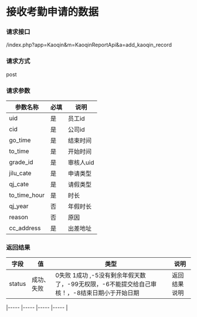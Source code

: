 # 接收考勤申请的数据
### **请求接口**
/index.php?app=Kaoqin&m=KaoqinReportApi&a=add_kaoqin_record

### **请求方式**
post

### **请求参数**

| 参数名称  |必填|     说明      |
|------|-----|------|
| uid | 是 |   员工id   |
| cid     | 是 |   公司id   |
| go_time | 是 |   结束时间   |
| to_time          | 是 |   开始时间   |
| grade_id     | 是 |   审核人uid|
| jilu_cate     | 是 |   申请类型   |
| qj_cate     | 是 |   请假类型   |
| to_time_hour     | 是 |   时长   |
| qj_year     | 否 |  年假时长   |
| reason    | 否 |   原因   |
|cc_address    | 是 |   出差地址  |



### **返回结果**
|字段       |值             |类型    |说明           |
| --------- |--------      |--------|--------       |
|status      |成功、失败        |0失败   1成功 ,-5没有剩余年假天数了，-99无权限，-6不能提交给自己审核！，-8结束日期小于开始日期     |返回结果说明    |

|-----      |-----         |-----  |-----           |